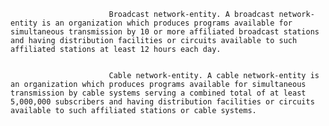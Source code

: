 
                          Broadcast network-entity. A broadcast network-entity is an organization which produces programs available for simultaneous transmission by 10 or more affiliated broadcast stations and having distribution facilities or circuits available to such affiliated stations at least 12 hours each day.


                          Cable network-entity. A cable network-entity is an organization which produces programs available for simultaneous transmission by cable systems serving a combined total of at least 5,000,000 subscribers and having distribution facilities or circuits available to such affiliated stations or cable systems.

